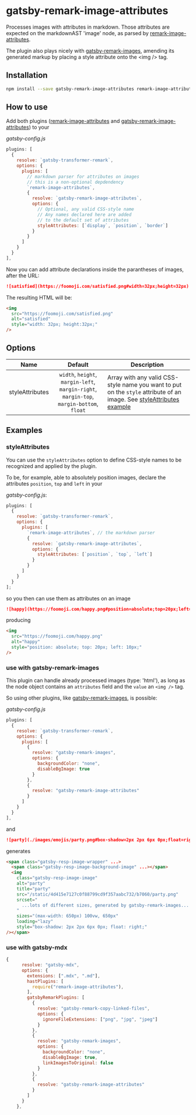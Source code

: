 # gatsby-remark-image-attributes

Processes images with attributes in markdown. Those attributes are expected on the markdownAST 'image' node, as parsed by [remark-image-attributes](https://github.com/rbeer/remark-image-attributes.git).

The plugin also plays nicely with [gatsby-remark-images](https://github.com/gatsbyjs/gatsby/master/packages/gatsby-remark-images/), amending its generated markup by placing a style attribute onto the <img /\> tag.

## Installation

```bash
npm install --save gatsby-remark-image-attributes remark-image-attributes
```

## How to use

Add both plugins ([remark-image-attributes](https://github.com/rbeer/remark-image-attributes.git) and [gatsby-remark-image-attributes](https://github.com/rbeer/gatsby-remark-image-attributes.git)) to your

_gatsby-config.js_

```js
plugins: [
  {
    resolve: `gatsby-transformer-remark`,
    options: {
      plugins: [
        // markdown parser for attributes on images
        // this is a non-optional depdendency
        `remark-image-attributes`,
        {
          resolve: `gatsby-remark-image-attributes`,
          options: {
            // Optional, any valid CSS-style name
            // Any names declared here are added
            // to the default set of attributes
            styleAttributes: [`display`, `position`, `border`]
          }
        }
      ]
    }
  }
],
```

Now you can add attribute declarations inside the parantheses of images, after the URL:

```md
![satisfied](https://foomoji.com/satisfied.png#width=32px;height=32px)
```

The resulting HTML will be:

```html
<img
  src="https://foomoji.com/satisfied.png"
  alt="satisfied"
  style="width: 32px; height:32px;"
/>
```

## Options

|      Name       |                                         Default                                          | Description                                                                                                                               |
| :-------------: | :--------------------------------------------------------------------------------------: | ----------------------------------------------------------------------------------------------------------------------------------------- |
| styleAttributes | `width`, `height`, `margin-left`, `margin-right`, `margin-top`, `margin-bottom`, `float` | Array with any valid CSS-style name you want to put on the `style` attribute of an image. See [styleAttributes example](#styleattributes) |

## Examples

### styleAttributes

You can use the `styleAttributes` option to define CSS-style names to be recognized and applied by the plugin.

To be, for example, able to absolutely position images, declare the attributes `position`, `top` and `left` in your

_gatsby-config.js_:

```js
plugins: [
  {
    resolve: `gatsby-transformer-remark`,
    options: {
      plugins: [
        `remark-image-attributes`, // the markdown parser
        {
          resolve: `gatsby-remark-image-attributes`,
          options: {
            styleAttributes: [`position`, `top`, `left`]
          }
        }
      ]
    }
  }
];
```

so you then can use them as attributes on an image

```md
![happy](https://foomoji.com/happy.png#position=absolute;top=20px;left=10px)
```

producing

```html
<img
  src="https://foomoji.com/happy.png"
  alt="happy"
  style="position: absolute; top: 20px; left: 10px;"
/>
```

### use with gatsby-remark-images

This plugin can handle already processed images (type: 'html'), as long as the node object contains an `attributes` field and the `value` an `<img />` tag.

So using other plugins, like [gatsby-remark-images](https://github.com/gatsbyjs/gatsby/master/packages/gatsby-remark-images/), is possible:

_gatsby-config.js_

```js
plugins: [
  {
    resolve: `gatsby-transformer-remark`,
    options: {
      plugins: [
        {
          resolve: "gatsby-remark-images",
          options: {
            backgroundColor: "none",
            disableBgImage: true
          }
        },
        {
          resolve: "gatsby-remark-image-attributes"
        }
      ]
    }
  }
],
```

and

```md
![party](./images/emojis/party.png#box-shadow=2px 2px 6px 0px;float=right)
```

generates

```html
<span class="gatsby-resp-image-wrapper" ...>
  <span class="gatsby-resp-image-background-image" ...></span>
  <img
    class="gatsby-resp-image-image"
    alt="party"
    title="party"
    src="/static/4d415e7127c0f88799cd9f357aabc732/b7060/party.png"
    srcset="
      ...lots of different sizes, generated by gatsby-remark-images...
    "
    sizes="(max-width: 650px) 100vw, 650px"
    loading="lazy"
    style="box-shadow: 2px 2px 6px 0px; float: right;"
/></span>
```

### use with gatsby-mdx

```js
{
      resolve: "gatsby-mdx",
      options: {
        extensions: [".mdx", ".md"],
        hastPlugins: [
          require("remark-image-attributes"),
        ],
        gatsbyRemarkPlugins: [
          {
            resolve: "gatsby-remark-copy-linked-files",
            options: {
              ignoreFileExtensions: ["png", "jpg", "jpeg"]
            }
          },
          {
            resolve: "gatsby-remark-images",
            options: {
              backgroundColor: "none",
              disableBgImage: true,
              linkImagesToOriginal: false
            }
          },
          {
            resolve: "gatsby-remark-image-attributes"
          }
        ]
      }
    },
```
